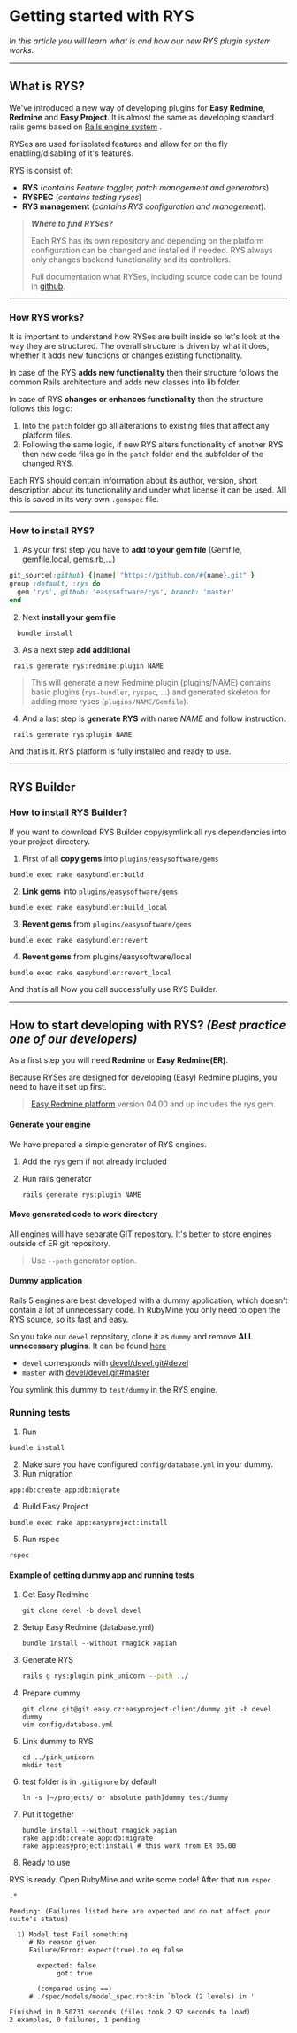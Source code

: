 # Getting started with RYS

*In this article you will learn what is and how our new RYS plugin system works.*

---

## What is RYS? 

We've introduced a new way of developing plugins for **Easy Redmine**, **Redmine** and **Easy Project**. It is almost the same as developing standard rails gems based on [Rails engine system](https://guides.rubyonrails.org/engines.html) .

RYSes are used for isolated features and allow for on the fly enabling/disabling of it's features. 

RYS is consist of:
- **RYS** (*contains Feature toggler, patch management and generators*)
- **RYSPEC** (*contains testing ryses*)
- **RYS management** (*contains RYS configuration and management*). 

<!-- theme: info -->
>***Where to find RYSes?***
>
>Each RYS has its own repository and depending on the platform configuration can be changed and installed if needed. RYS always only changes backend functionality and its controllers.
>
> Full documentation what RYSes, including source code can be found in [github](https://github.com/easysoftware/rys).

--- 
### How RYS works?

It is important to understand how RYSes are built inside so let's look at the way they are structured. The overall structure is driven by what it does, whether it adds new functions or changes existing functionality.

In case of the RYS **adds new functionality** then their structure follows the common Rails architecture and adds new classes into lib folder.

In case of RYS **changes or enhances functionality** then the structure follows this logic:
1. Into the `patch` folder go all alterations to existing files that affect any platform files.
2. Following the same logic, if new RYS alters functionality of another RYS then new code files go in the `patch` folder and the subfolder of the changed RYS.

Each RYS should contain information about its author, version, short description about its functionality and under what license it can be used. All this is saved in its very own `.gemspec` file.

---
### How to install RYS?

1. As your first step you have to **add to your gem file** (Gemfile, gemfile.local, gems.rb,...)

```ruby
git_source(:github) {|name| "https://github.com/#{name}.git" }
group :default, :rys do
  gem 'rys', github: 'easysoftware/rys', branch: 'master'
end
```
2. Next  **install your gem file**
```
  bundle install
```
3. As a next step **add additional**
```
 rails generate rys:redmine:plugin NAME
```
<!-- theme: info -->
>This will generate a new Redmine plugin (plugins/NAME) contains basic plugins (`rys-bundler`, `ryspec`, ...) and generated skeleton for adding more ryses (`plugins/NAME/Gemfile`).

4. And a last step is **generate RYS** with name *NAME* and follow instruction. 

```
 rails generate rys:plugin NAME
```

And that is it. RYS platform is fully installed and ready to use.

---
## RYS Builder

### How to install RYS Builder?

If you want to download RYS Builder copy/symlink all rys dependencies into your project directory. 

1. First of all **copy gems** into `plugins/easysoftware/gems` 

```
bundle exec rake easybundler:build
```

2. **Link gems** into `plugins/easysoftware/gems`

```
bundle exec rake easybundler:build_local
```

3. **Revent gems** from `plugins/easysoftware/gems`

```
bundle exec rake easybundler:revert
```

4. **Revent gems** from plugins/easysoftware/local

```
bundle exec rake easybundler:revert_local
```

And that is all Now you call successfully use RYS Builder.

---



## How to start developing with RYS? *(Best practice one of our developers)*

As a first step you will need **Redmine** or **Easy Redmine(ER)**. 

Because RYSes are designed for developing (Easy) Redmine plugins, you need to have it set up first.

> [Easy Redmine platform](https://git.easy.cz/devel/devel/tree/devel) version 04.00 and up includes the rys gem.

#### Generate your engine

We have prepared a simple generator of RYS engines.

1. Add the `rys` gem if not already included

2. Run rails generator
   
   ```
   rails generate rys:plugin NAME
   ```

#### Move generated code to work directory

All engines will have separate GIT repository. It's better to store engines outside of ER git repository.

> Use `--path` generator option.

#### Dummy application

Rails 5 engines are best developed with a dummy application, which doesn't contain a lot of unnecessary code. In RubyMine you only need to open the RYS source, so its fast and easy. 

So you take our `devel` repository, clone it as `dummy` and remove **ALL unnecessary plugins**. It can be found [here](https://git.easy.cz/easyproject-client/dummy)
- `devel` corresponds with [devel/devel.git#devel](https://git.easy.cz/devel/devel/tree/devel)
- `master` with [devel/devel.git#master](https://git.easy.cz/devel/devel/tree/master)

You symlink this dummy to `test/dummy` in the RYS engine.

### Running tests

1. Run
```
bundle install
```
2. Make sure you have configured `config/database.yml` in your dummy.
3. Run migration
```
app:db:create app:db:migrate
```
4. Build Easy Project
```
bundle exec rake app:easyproject:install
```
5. Run rspec
```
rspec
```

#### Example of getting dummy app and running tests


1. Get Easy Redmine
   
   ```
   git clone devel -b devel devel
   ```

2. Setup Easy Redmine (database.yml)
   
   ```
   bundle install --without rmagick xapian
   ```

3. Generate RYS
   
   ```bash
   rails g rys:plugin pink_unicorn --path ../
   ```

4. Prepare dummy
   
   ```
   git clone git@git.easy.cz:easyproject-client/dummy.git -b devel dummy
   vim config/database.yml
   ```

5. Link dummy to RYS
   
   ```
   cd ../pink_unicorn
   mkdir test
   ```
   
6. test folder is in `.gitignore` by default
  
   ```
   ln -s [~/projects/ or absolute path]dummy test/dummy
   ```

7. Put it together
   
   ```
   bundle install --without rmagick xapian
   rake app:db:create app:db:migrate
   rake app:easyproject:install # this work from ER 05.00
   ```

8. Ready to use

RYS is ready. Open RubyMine and write some code! After that run `rspec`.

```
.*

Pending: (Failures listed here are expected and do not affect your suite's status)

  1) Model test Fail something
     # No reason given
     Failure/Error: expect(true).to eq false

       expected: false
            got: true

       (compared using ==)
     # ./spec/models/model_spec.rb:8:in `block (2 levels) in '

Finished in 0.50731 seconds (files took 2.92 seconds to load)
2 examples, 0 failures, 1 pending
```

